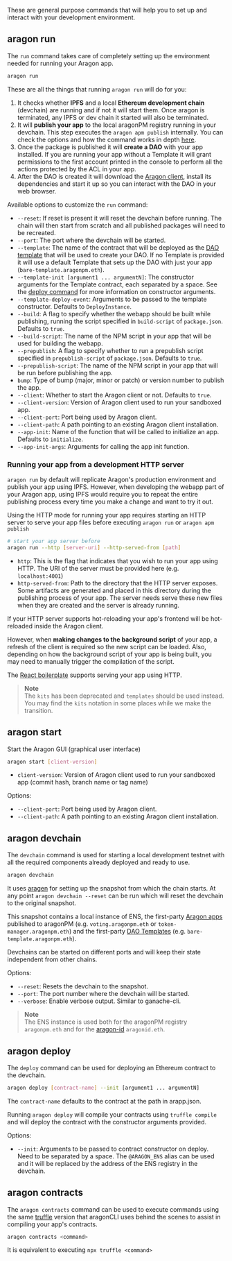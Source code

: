 These are general purpose commands that will help you to set up and interact with your development environment.

## aragon run

The `run` command takes care of completely setting up the environment needed for running your Aragon app.

```sh
aragon run
```

These are all the things that running `aragon run` will do for you:

1. It checks whether **IPFS** and a local **Ethereum development chain** (devchain) are running and if not it will start them. Once aragon is terminated, any IPFS or dev chain it started will also be terminated.
2. It will **publish your app** to the local aragonPM registry running in your devchain. This step executes the `aragon apm publish` internally. You can check the options and how the command works in depth [here](cli-apm-commands.md).
3. Once the package is published it will **create a DAO** with your app installed. If you are running your app without a Template it will grant permissions to the first account printed in the console to perform all the actions protected by the ACL in your app.
4. After the DAO is created it will download the [Aragon client](https://github.com/aragon/aragon), install its dependencies and start it up so you can interact with the DAO in your web browser.

Available options to customize the `run` command:

- `--reset`: If reset is present it will reset the devchain before running. The chain will then start from scratch and all published packages will need to be recreated.
- `--port`: The port where the devchain will be started.
- `--template`: The name of the contract that will be deployed as the [DAO template](templates-intro.md) that will be used to create your DAO. If no Template is provided it will use a default Template that sets up the DAO with just your app (`bare-template.aragonpm.eth`).
- `--template-init [argument1 ... argumentN]`: The constructor arguments for the Template contract, each separated by a space. See the [deploy command](#aragon-deploy) for more information on constructor arguments.
- `--template-deploy-event`: Arguments to be passed to the template constructor. Defaults to `DeployInstance`.
- `--build`: A flag to specify whether the webapp should be built while publishing, running the script specified in `build-script` of `package.json`. Defaults to `true`.
- `--build-script`: The name of the NPM script in your app that will be used for building the webapp.
- `--prepublish`: A flag to specify whether to run a prepublish script specified in `prepublish-script` of `package.json`. Defaults to `true`.
- `--prepublish-script`: The name of the NPM script in your app that will be run before publishing the app.
- `bump`: Type of bump (major, minor or patch) or version number to publish the app.
- `--client`: Whether to start the Aragon client or not. Defaults to `true`.
- `--client-version`: Version of Aragon client used to run your sandboxed app.
- `--client-port`: Port being used by Aragon client.
- `--client-path`: A path pointing to an existing Aragon client installation.
- `--app-init`: Name of the function that will be called to initialize an app. Defaults to `initialize`.
- `--app-init-args`: Arguments for calling the app init function.

### Running your app from a development HTTP server

`aragon run` by default will replicate Aragon's production environment and publish your app using IPFS. However, when developing the webapp part of your Aragon app, using IPFS would require you to repeat the entire publishing process every time you make a change and want to try it out.

Using the HTTP mode for running your app requires starting an HTTP server to serve your app files before executing `aragon run` or `aragon apm publish`

```sh
# start your app server before
aragon run --http [server-uri] --http-served-from [path]
```

- `http`: This is the flag that indicates that you wish to run your app using HTTP. The URI of the server must be provided here (e.g. `localhost:4001`)
- `http-served-from`: Path to the directory that the HTTP server exposes. Some artifacts are generated and placed in this directory during the publishing process of your app. The server needs serve these new files when they are created and the server is already running.

If your HTTP server supports hot-reloading your app's frontend will be hot-reloaded inside the Aragon client.

However, when **making changes to the background script** of your app, a refresh of the client is required so the new script can be loaded. Also, depending on how the background script of your app is being built, you may need to manually trigger the compilation of the script.

The [React boilerplate](https://github.com/aragon/aragon-react-boilerplate) supports serving your app using HTTP.

> **Note**<br>
> The `kits` has been deprecated and `templates` should be used instead. You may find the `kits` notation in some places while we make the transition.

## aragon start

Start the Aragon GUI (graphical user interface)

```sh
aragon start [client-version]
```

- `client-version`: Version of Aragon client used to run your sandboxed app (commit hash, branch name or tag name)

Options:

- `--client-port`: Port being used by Aragon client.
- `--client-path`: A path pointing to an existing Aragon client installation.

## aragon devchain

The `devchain` command is used for starting a local development testnet with all the required components already deployed and ready to use.

```sh
aragon devchain
```

It uses [aragen](https://github.com/aragon/aragen) for setting up the snapshot from which the chain starts. At any point `aragon devchain --reset` can be run which will reset the devchain to the original snapshot.

This snapshot contains a local instance of ENS, the first-party [Aragon apps](https://github.com/aragon/aragon-apps) published to aragonPM (e.g. `voting.aragonpm.eth` or `token-manager.aragonpm.eth`) and the first-party [DAO Templates](https://github.com/aragon/dao-kits) (e.g. `bare-template.aragonpm.eth`).

Devchains can be started on different ports and will keep their state independent from other chains.

Options:

- `--reset`: Resets the devchain to the snapshot.
- `--port`: The port number where the devchain will be started.
- `--verbose`: Enable verbose output. Similar to ganache-cli.

> **Note**<br>
> The ENS instance is used both for the aragonPM registry `aragonpm.eth` and for the [aragon-id](https://github.com/aragon/aragon-id) `aragonid.eth`.

## aragon deploy

The `deploy` command can be used for deploying an Ethereum contract to the devchain.

```sh
aragon deploy [contract-name] --init [argument1 ... argumentN]
```

The `contract-name` defaults to the contract at the path in arapp.json.

Running `aragon deploy` will compile your contracts using `truffle compile` and will deploy the contract with the constructor arguments provided.

Options:

- `--init`: Arguments to be passed to contract constructor on deploy. Need to be separated by a space. The `@ARAGON_ENS` alias can be used and it will be replaced by the address of the ENS registry in the devchain.

## aragon contracts

The `aragon contracts` command can be used to execute commands using the same [truffle](https://github.com/trufflesuite/truffle) version that aragonCLI uses behind the scenes to assist in compiling your app's contracts.

```sh
aragon contracts <command>
```

It is equivalent to executing `npx truffle <command>`
